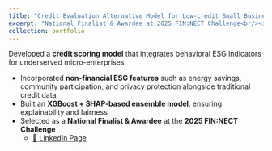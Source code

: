 ```yaml
---
title: "Credit Evaluation Alternative Model for Low-credit Small Business Owners, Utilizing Lifestyle-based ESG Quantitative Indicators"
excerpt: "National Finalist & Awardee at 2025 FIN:NECT Challenge<br/><img src='images/portfolio/portfolio1.png'>"
collection: portfolio
---
```


Developed a **credit scoring model** that integrates behavioral ESG indicators for underserved micro-enterprises  
- Incorporated **non-financial ESG features** such as energy savings, community participation, and privacy protection alongside traditional credit data 
- Built an **XGBoost + SHAP-based ensemble model**, ensuring explainability and fairness
- Selected as a **National Finalist & Awardee** at the **2025 FIN:NECT Challenge**
  - [🔗 LinkedIn Page](https://www.linkedin.com/posts/ljm1614_fintech-esg-ai-activity-7368604206519242754-cMKe?utm_source=share&utm_medium=member_desktop&rcm=ACoAAEpH2tkBEMS6pS_OPixyLEWy_j3teHbe9ww) 
